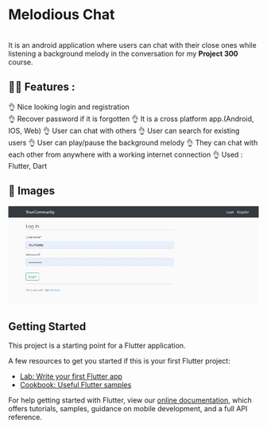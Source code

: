 # Melodious Chat
<br>
It is an android application where users can chat with their close ones while listening a background melody in the conversation for my <b>Project 300 </b>course.</p>

## 🤙🏻 Features :
👌  Nice looking login and registration </br>
👌  Recover password if it is forgotten
👌  It is a cross platform app.(Android, IOS, Web)
👌  User can chat with others
👌  User can search for existing users
👌  User can play/pause the background melody
👌  They can chat with each other from anywhere with a working internet connection
👌  Used : Flutter, Dart

## 📸 Images
![](https://github.com/Farhan-meb/YourCommunity/blob/main/screenshots/1.jpg) <br>

 




## Getting Started

This project is a starting point for a Flutter application.

A few resources to get you started if this is your first Flutter project:

- [Lab: Write your first Flutter app](https://flutter.dev/docs/get-started/codelab)
- [Cookbook: Useful Flutter samples](https://flutter.dev/docs/cookbook)

For help getting started with Flutter, view our
[online documentation](https://flutter.dev/docs), which offers tutorials,
samples, guidance on mobile development, and a full API reference.
